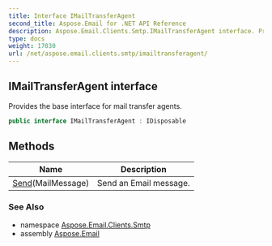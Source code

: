 ```yaml
---
title: Interface IMailTransferAgent
second_title: Aspose.Email for .NET API Reference
description: Aspose.Email.Clients.Smtp.IMailTransferAgent interface. Provides the base interface for mail transfer agents
type: docs
weight: 17030
url: /net/aspose.email.clients.smtp/imailtransferagent/
---
```

## IMailTransferAgent interface

Provides the base interface for mail transfer agents.

```csharp
public interface IMailTransferAgent : IDisposable
```

## Methods

| Name | Description |
| --- | --- |
| [Send](../../aspose.email.clients.smtp/imailtransferagent/send/)(MailMessage) | Send an Email message. |

### See Also

* namespace [Aspose.Email.Clients.Smtp](../../aspose.email.clients.smtp/)
* assembly [Aspose.Email](../../)


